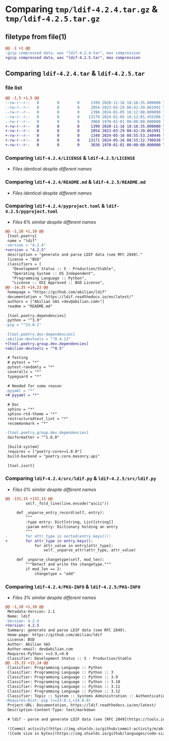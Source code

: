 # Comparing `tmp/ldif-4.2.4.tar.gz` & `tmp/ldif-4.2.5.tar.gz`

## filetype from file(1)

```diff
@@ -1 +1 @@
-gzip compressed data, was "ldif-4.2.4.tar", max compression
+gzip compressed data, was "ldif-4.2.5.tar", max compression
```

## Comparing `ldif-4.2.4.tar` & `ldif-4.2.5.tar`

### file list

```diff
@@ -1,5 +1,5 @@
--rw-r--r--   0        0        0     1399 2020-11-16 18:16:35.000000 ldif-4.2.4/LICENSE
--rw-r--r--   0        0        0     2054 2023-03-29 08:42:39.861991 ldif-4.2.4/README.md
--rw-r--r--   0        0        0     1396 2024-01-05 16:12:08.089090 ldif-4.2.4/pyproject.toml
--rw-r--r--   0        0        0    13179 2024-01-05 16:12:01.455206 ldif-4.2.4/src/ldif.py
--rw-r--r--   0        0        0     3068 1970-01-01 00:00:00.000000 ldif-4.2.4/PKG-INFO
+-rw-r--r--   0        0        0     1399 2020-11-16 18:16:35.000000 ldif-4.2.5/LICENSE
+-rw-r--r--   0        0        0     2054 2023-03-29 08:42:39.861991 ldif-4.2.5/README.md
+-rw-r--r--   0        0        0     1348 2024-05-16 08:55:53.240446 ldif-4.2.5/pyproject.toml
+-rw-r--r--   0        0        0    13171 2024-05-16 08:55:32.790938 ldif-4.2.5/src/ldif.py
+-rw-r--r--   0        0        0     3030 1970-01-01 00:00:00.000000 ldif-4.2.5/PKG-INFO
```

### Comparing `ldif-4.2.4/LICENSE` & `ldif-4.2.5/LICENSE`

 * *Files identical despite different names*

### Comparing `ldif-4.2.4/README.md` & `ldif-4.2.5/README.md`

 * *Files identical despite different names*

### Comparing `ldif-4.2.4/pyproject.toml` & `ldif-4.2.5/pyproject.toml`

 * *Files 6% similar despite different names*

```diff
@@ -1,10 +1,10 @@
 [tool.poetry]
 name = "ldif"
-version = "4.2.4"
+version = "4.2.5"
 description = "generate and parse LDIF data (see RFC 2849)."
 license = "BSD"
 classifiers = [
   "Development Status :: 5 - Production/Stable",
   "Operating System :: OS Independent",
   "Programming Language :: Python",
   "License :: OSI Approved :: BSD License",
@@ -14,35 +14,33 @@
 homepage = "https://github.com/abilian/ldif"
 documentation = "https://ldif.readthedocs.io/en/latest/"
 authors = ["Abilian SAS <dev@abilian.com>"]
 readme = "README.md"
 
 [tool.poetry.dependencies]
 python = "^3.9"
-pip = "^23.0.1"
 
-[tool.poetry.dev-dependencies]
-abilian-devtools = "^0.4.13"
+[tool.poetry.group.dev.dependencies]
+abilian-devtools = "^0.5"
 
 # Testing
 # pytest = "*"
 pytest-randomly = "*"
 coveralls = "*"
 typeguard = "*"
 
 # Needed for some reason
-pyyaml = "*"
+# pyyaml = "*"
 
 # Doc
 sphinx = "*"
 sphinx-rtd-theme = "*"
 restructuredtext_lint = "*"
 recommonmark = "*"
 
-[tool.poetry.group.dev.dependencies]
 docformatter = "^1.6.0"
 
 [build-system]
 requires = ["poetry-core>=1.0.0"]
 build-backend = "poetry.core.masonry.api"
 
 [tool.isort]
```

### Comparing `ldif-4.2.4/src/ldif.py` & `ldif-4.2.5/src/ldif.py`

 * *Files 0% similar despite different names*

```diff
@@ -131,15 +131,15 @@
         self._fold_line(line.encode("ascii"))
 
     def _unparse_entry_record(self, entry):
         """
         :type entry: Dict[string, List[string]]
         :param entry: Dictionary holding an entry
         """
-        for attr_type in sorted(entry.keys()):
+        for attr_type in entry.keys():
             for attr_value in entry[attr_type]:
                 self._unparse_attr(attr_type, attr_value)
 
     def _unparse_changetype(self, mod_len):
         """Detect and write the changetype."""
         if mod_len == 2:
             changetype = "add"
```

### Comparing `ldif-4.2.4/PKG-INFO` & `ldif-4.2.5/PKG-INFO`

 * *Files 3% similar despite different names*

```diff
@@ -1,10 +1,10 @@
 Metadata-Version: 2.1
 Name: ldif
-Version: 4.2.4
+Version: 4.2.5
 Summary: generate and parse LDIF data (see RFC 2849).
 Home-page: https://github.com/abilian/ldif
 License: BSD
 Author: Abilian SAS
 Author-email: dev@abilian.com
 Requires-Python: >=3.9,<4.0
 Classifier: Development Status :: 5 - Production/Stable
@@ -15,15 +15,14 @@
 Classifier: Programming Language :: Python
 Classifier: Programming Language :: Python :: 3
 Classifier: Programming Language :: Python :: 3.9
 Classifier: Programming Language :: Python :: 3.10
 Classifier: Programming Language :: Python :: 3.11
 Classifier: Programming Language :: Python :: 3.12
 Classifier: Topic :: System :: Systems Administration :: Authentication/Directory :: LDAP
-Requires-Dist: pip (>=23.0.1,<24.0.0)
 Project-URL: Documentation, https://ldif.readthedocs.io/en/latest/
 Description-Content-Type: text/markdown
 
 # ldif - parse and generate LDIF data (see [RFC 2849](https://tools.ietf.org/html/rfc2849)).
 
 ![Commit activity](https://img.shields.io/github/commit-activity/m/abilian/ldif)
 ![Code size in bytes](https://img.shields.io/github/languages/code-size/abilian/ldif)
```

